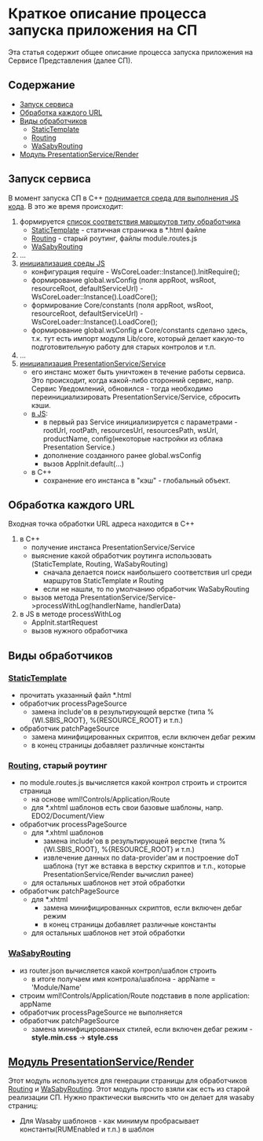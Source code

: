 # Краткое описание процесса запуска приложения на СП

Эта статья содержит общее описание процесса запуска приложения на Сервисе Представления (далее СП).

## Содержание

* [Запуск сервиса](#запуск-сервиса)
* [Обработка каждого URL](#обработка-каждого-URL)
* [Виды обработчиков](#виды-обработчиков)
    * [StaticTemplate](#StaticTemplate)
    * [Routing](#Routing-старый-роутинг)
    * [WaSabyRouting](#WaSabyRouting)
* [Модуль PresentationService/Render](#модуль-PresentationServiceRender)

## Запуск сервиса

В момент запуска СП в C++ [поднимается среда для выполнения JS кода](https://git.sbis.ru/sbis/core/blob/rc-21.1000/core-server/sbis-js-ws-adaptor/implementation/common/wi_sbis.cpp#L394).
В это же время происходит:

1. формируется [список соответствия маршрутов типу обработчика](https://git.sbis.ru/sbis/core/blob/rc-21.1000/core-server/sbis-presentation-service/implementation/application/service/handlers/handlers.cpp#L87)
   * [StaticTemplate](https://git.sbis.ru/sbis/core/blob/rc-21.1000/core-server/sbis-presentation-service/implementation/application/service/handlers/static_template.cpp#L24) - статичная страничка в *.html файле
   * [Routing](https://git.sbis.ru/sbis/core/blob/rc-21.1000/core-server/sbis-presentation-service/implementation/application/service/handlers/routing.cpp#L27) - старый роутинг, файлы module.routes.js
   * [WaSabyRouting](https://git.sbis.ru/sbis/core/blob/rc-21.1000/core-server/sbis-presentation-service/implementation/application/service/handlers/wasaby_routing.cpp#L192)
2. ...
3. [инициализация среды JS](https://git.sbis.ru/sbis/core/blob/rc-21.1000/core-server/sbis-js-ws-adaptor/implementation/common/wi_sbis.cpp#L394)
    * конфигурация require - WsCoreLoader::Instance().InitRequire();
    * формирование global.wsConfig (поля appRoot, wsRoot, resourceRoot, defaultServiceUrl) - WsCoreLoader::Instance().LoadCore();
    * формирование Core/constants (поля appRoot, wsRoot, resourceRoot, defaultServiceUrl) - WsCoreLoader::Instance().LoadCore();
    * формирование global.wsConfig и Core/constants сделано здесь, т.к. тут есть импорт модуля Lib/core,
    который делает какую-то подготовительную работу для старых контролов и т.п.
4. ...
5. [инициализация PresentationService/Service](https://git.sbis.ru/sbis/core/blob/rc-21.1000/core-server/sbis-presentation-service/implementation/application/service/js_service_object.cpp#L113)
    * его инстанс может быть уничтожен в течение работы сервиса. Это происходит, когда какой-либо сторонний сервис,
    напр. Сервис Уведомлений, обновился - тогда необходимо переинициализировать PresentationService/Service, сбросить кэши.
    * [в JS](https://git.sbis.ru/sbis/core/blob/rc-21.1000/client/PresentationService/Service.js#L163):
        * в первый раз Service инициализируется с параметрами - rootUrl, rootPath, resourcesUrl, resourcesPath, wsUrl, productName, config(некоторые настройки из облака Presentation Service.<PARAM>)
        * дополнение созданного ранее global.wsConfig
        * вызов AppInit.default(...)
    * в С++
        * сохранение его инстанса в "кэш" - глобальный объект.

## Обработка каждого URL

Входная точка обработки URL адреса находится в C++

1. в С++
    * получение инстанса PresentationService/Service
    * выяснение какой обработчик роутинга использовать (StaticTemplate, Routing, WaSabyRouting)
        * сначала делается поиск наибольшего соответствия url среди маршрутов StaticTemplate и Routing
        * если не нашли, то по умолчанию обработчик WaSabyRouting
    * вызов метода PresentationService/Service->processWithLog(handlerName, handlerData)
2. в JS в методе processWithLog
    * AppInit.startRequest
    * вызов нужного обработчика

## Виды обработчиков

### [StaticTemplate](https://git.sbis.ru/sbis/core/blob/rc-21.1000/client/PresentationService/Handlers/StaticTemplate.js)

* прочитать указанный файл *.html
* обработчик processPageSource
    * замена include'ов в результирующей верстке (типа %{WI.SBIS_ROOT}, %{RESOURCE_ROOT} и т.п.)
* обработчик patchPageSource
    * замена минифицированных скриптов, если включен дебаг режим
    * в конец страницы добавляет различные константы

### [Routing](https://git.sbis.ru/sbis/core/blob/rc-21.1000/client/PresentationService/Handlers/Routing.js), старый роутинг

* по module.routes.js вычисляется какой контрол строить и строится страница
    * на основе wml!Controls/Application/Route
    * для *.xhtml шаблонов есть свои базовые шаблоны, напр. EDO2/Document/View
* обработчик processPageSource
    * для *.xhtml шаблонов
        * замена include'ов в результирующей верстке (типа %{WI.SBIS_ROOT}, %{RESOURCE_ROOT} и т.п.)
        * извлечение данных по data-provider'ам и построение doT шаблона (тут же вставка в верстку скриптов и т.п., которые PresentationService/Render вычислил ранее)
    * для остальных шаблонов нет этой обработки
* обработчик patchPageSource
    * для *.xhtml
        * замена минифицированных скриптов, если включен дебаг режим
        * в конец страницы добавляет различные константы
    * для остальных шаблонов нет этой обработки

### [WaSabyRouting](https://git.sbis.ru/sbis/core/blob/rc-21.1000/client/PresentationService/Handlers/WaSabyRouting.js)

* из router.json вычисляется какой контрол/шаблон строить
    * в итоге получаем имя контрола/шаблона - appName = 'Module/Name'
* строим wml!Controls/Application/Route подставив в поле application: appName
* обработчик processPageSource не выполняется
* обработчик patchPageSource
    * замена минифицированных стилей, если включен дебаг режим - **style.min.css** -> **style.css**

## [Модуль PresentationService/Render](https://git.sbis.ru/sbis/core/blob/rc-21.1000/client/PresentationService/Render.js)

Этот модуль используется для генерации страницы для обработчиков [Routing](#Routing-старый-роутинг) и [WaSabyRouting](#WaSabyRouting).
Этот модуль просто взяли как есть из старой реализации СП. Нужно практически выяснить что он делает для wasaby страниц:

* Для Wasaby шаблонов - как минимум пробрасывает константы(RUMEnabled и т.п.) в шаблон
